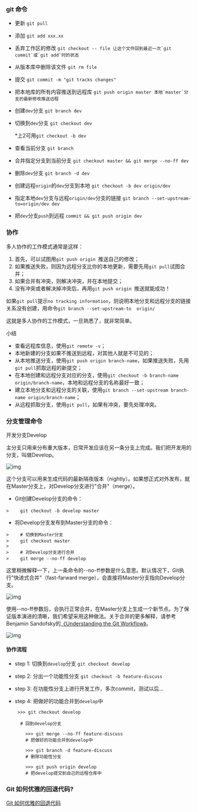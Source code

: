 ### git 命令

- 更新 ```git pull```

- 添加 ```git add xxx.xx```

- 丢弃工作区的修改 ```git checkout -- file 让这个文件回到最近一次`git commit`或`git add`时的状态```

- 从版本库中删除该文件 ```git rm file```

- 提交 ```git commit -m "git tracks changes"```

- 把本地库的所有内容推送到远程库 ```git push origin master 本地`master`分支的最新修改推送远程```

  

- 创建`dev`分支  ```git branch dev```

- 切换到`dev`分支 ```git checkout dev```

  *上2可用```git checkout -b dev```

- 查看当前分支 ```git branch```

- 合并指定分支到当前分支  ```git checkout master && git merge --no-ff dev```

- 删除`dev`分支 ```git branch -d dev```  

  

- 创建远程`origin`的`dev`分支到本地 ```git checkout -b dev origin/dev```

- 指定本地`dev`分支与远程`origin/dev`分支的链接 ```git branch --set-upstream-to=origin/dev dev```

- 把`dev`分支`push`到远程 ```commit && git push origin dev```

### 协作

多人协作的工作模式通常是这样：

1. 首先，可以试图用```git push origin ```推送自己的修改；
2. 如果推送失败，则因为远程分支比你的本地更新，需要先用```git pull```试图合并；
3. 如果合并有冲突，则解决冲突，并在本地提交；
4. 没有冲突或者解决掉冲突后，再用```git push origin ```推送就能成功！

如果```git pull```提示```no tracking information```，则说明本地分支和远程分支的链接关系没有创建，用命令```git branch --set-upstream-to  origin/```

这就是多人协作的工作模式，一旦熟悉了，就非常简单。

小结

- 查看远程库信息，使用```git remote -v```；
- 本地新建的分支如果不推送到远程，对其他人就是不可见的；
- 从本地推送分支，使用```git push origin branch-name```，如果推送失败，先用```git pull```抓取远程的新提交；
- 在本地创建和远程分支对应的分支，使用```git checkout -b branch-name origin/branch-name```，本地和远程分支的名称最好一致；
- 建立本地分支和远程分支的关联，使用```git branch --set-upstream branch-name origin/branch-name```；
- 从远程抓取分支，使用```git pull```，如果有冲突，要先处理冲突。

### 分支管理命令

开发分支Develop

主分支只用来分布重大版本，日常开发应该在另一条分支上完成。我们把开发用的分支，叫做Develop。

![img](https://www.ruanyifeng.com/blogimg/asset/201207/bg2012070504.png)

这个分支可以用来生成代码的最新隔夜版本（nightly）。如果想正式对外发布，就在Master分支上，对Develop分支进行"合并"（merge）。

- Git创建Develop分支的命令：
```
> 　　git checkout -b develop master
```
- 将Develop分支发布到Master分支的命令：
```
> 　　# 切换到Master分支
> 　　git checkout master
>
> 　　# 对Develop分支进行合并
> 　　git merge --no-ff develop
```
这里稍微解释一下，上一条命令的--no-ff参数是什么意思。默认情况下，Git执行"快进式合并"（fast-farward merge），会直接将Master分支指向Develop分支。

![img](https://www.ruanyifeng.com/blogimg/asset/201207/bg2012070505.png)

使用--no-ff参数后，会执行正常合并，在Master分支上生成一个新节点。为了保证版本演进的清晰，我们希望采用这种做法。关于合并的更多解释，请参考Benjamin Sandofsky的[《Understanding the Git Workflow》](http://sandofsky.com/blog/git-workflow.html)。

![img](https://www.ruanyifeng.com/blogimg/asset/201207/bg2012070506.png)

#### 协作流程

- step 1: 切换到`develop`分支 ```git checkout develop```

- step 2: 分出一个功能性分支 ```git checkout -b feature-discuss```

- step 3: 在功能性分支上进行开发工作，多次commit，测试以后...

- step 4: 把做好的功能合并到`develop`中

  ```
   >>> git checkout develop
  
  	# 回到develop分支
  
      >>> git merge --no-ff feature-discuss
      # 把做好的功能合并到develop中
  
      >>> git branch -d feature-discuss
      # 删除功能性分支
  
      >>> git push origin develop
      # 把develop提交到自己的远程仓库中
  ```



### Git 如何优雅的回退代码?

[Git 如何优雅的回退代码](https://juejin.im/post/5e377e705188254ca22bc128)

